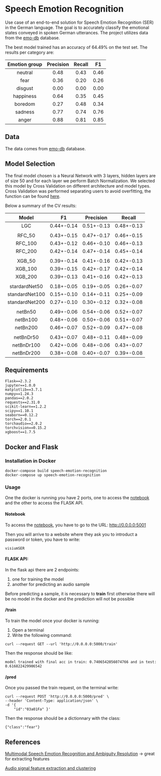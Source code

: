 # Speech Emotion Recognition

Use case of an end-to-end solution for Speech Emotion Recognition (SER) in the German language. The goal is to accurately classify the emotional states conveyed in spoken German utterances. The project utilizes data from the [emo-db](http://emodb.bilderbar.info/start.html) database.

The best model trained has an accuracy of 64.49% on the test set. The results per category are:

|Emotion group|Precision |Recall|F1|
|:--:|:---:|:-:|:--:|
|neutral|0.48|0.43|0.46|
|fear|0.36|0.20|0.26|
|disgust|0.00|0.00|0.00|
|happiness|0.64|0.35|0.45|
|boredom|0.27|0.48|0.34|
|sadness|0.77|0.74|0.76|
|anger|0.88|0.81|0.85|


## Data

The data comes from [emo-db](http://emodb.bilderbar.info/start.html) database.


## Model Selection

The final model chosen is a Neural Network with 3 layers, hidden layers are of size 50 and for each layer we perform Batch Normalization.
We selected this model by Cross Validation on different architecture and model types. Cross Validation was performed separating users to avoid overfitting, the function can be found [here](src/evaluation.py).

Below a summary of the CV results:


|Model|F1|Precision|Recall|
|:----:|:---:|:---:|:----:|
|LGC|0.44+-0.14|0.51+-0.13|0.48+-0.13|
||
|RFC_50|0.43+-0.15|0.47+-0.17|0.46+-0.15|
|RFC_100|0.43+-0.12|0.46+-0.10|0.46+-0.13|
|RFC_200|0.42+-0.14|0.47+-0.14|0.45+-0.14|
||
|XGB_50|0.39+-0.14|0.41+-0.16|0.42+-0.13| 
|XGB_100|0.39+-0.15|0.42+-0.17|0.42+-0.14|
|XGB_200|0.39+-0.13|0.41+-0.16|0.42+-0.13|
||
|stardardNet50|0.18+-0.05|0.19+-0.05|0.26+-0.07|
|standardNet100|0.15+-0.10|0.14+-0.11|0.25+-0.09|
|standardNet200|0.27+-0.10|0.30+-0.12|0.32+-0.08|
||
|netBn50|0.49+-0.06|0.54+-0.06|0.52+-0.07|
|netBn100|0.48+-0.06|0.50+-0.06|0.51+-0.07|
|netBn200|0.46+-0.07|0.52+-0.09|0.47+-0.08|
||
|netBnDr50|0.43+-0.07|0.48+-0.11|0.48+-0.09|
|netBnDr100|0.42+-0.06|0.48+-0.06|0.43+-0.07|
|netBnDr200|0.38+-0.08|0.40+-0.07|0.39+-0.08|


## Requirements


````
Flask==2.3.2
jupyter==1.0.0
matplotlib==3.7.1
numpy==1.24.3
pandas==2.0.2
requests==2.31.0
scikit-learn==1.2.2
scipy==1.10.1
seaborn==0.12.2
torch==2.0.1
torchaudio==2.0.2
torchvision==0.15.2
xgboost==1.7.5
````

## Docker and Flask

### Installation in Docker

```
docker-compose build speech-emotion-recognition
docker-compose up speech-emotion-recognition
```

### Usage

One the docker is running you have 2 ports, one to access the [notebook](Report_SER.ipynb) and the other to access the FLASK API.

#### Notebook

To access the [notebook](Report_SER.ipynb), you have to go to the URL: http://0.0.0.0:5001 

Then you will arrive to a website where they ask you to introduct a password or token, you have to write:

```
visiumSER
```

#### FLASK API:

In the flask api there are 2 endpoints:

1. one for training the model
2. another for predicting an audio sample

Before predicting a sample, it is necessary to **train** first otherwise there will be no model in the docker and the prediction will not be possible

#### /train

To train the model once your docker is running:

1. Open a terminal
2. Write the following command:

```
curl --request GET --url 'http://0.0.0.0:5000/train'
```

Then the response should be like:

```
model trained with final acc in train: 0.7406542056074766 and in test: 0.616822429906542
```


#### /pred

Once you passed the train request, on the terminal write:

````
curl --request POST 'http://0.0.0.0:5000/pred' \
--header 'Content-Type: application/json' \
-d '{
    "id":"03a01Fa" }'
````

Then the response should be a dictionnary with the class:

```
{"class":"fear"}
```

## References

[Multimodal Speech Emotion Recognition and Ambiguity Resolution](https://arxiv.org/pdf/1904.06022v1.pdf) -> great for extracting features

[Audio signal feature extraction and clustering](https://medium.com/heuristics/audio-signal-feature-extraction-and-clustering-935319d2225)
